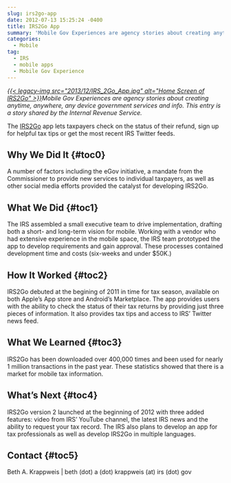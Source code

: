 ```yaml
---
slug: irs2go-app
date: 2012-07-13 15:25:24 -0400
title: IRS2Go App
summary: 'Mobile Gov Experiences are agency stories about creating anytime, anywhere, any device government services and info. This entry is a story shared by the Internal Revenue Service. The IRS2Go app lets taxpayers check on the status of their refund, sign up for helpful tax tips or get the most recent IRS'
categories:
  - Mobile
tag:
  - IRS
  - mobile apps
  - Mobile Gov Experience
---
```


_[{{< legacy-img src="2013/12/IRS\_2Go\_App.jpg" alt="Home Screen of IRS2Go" >}}](https://s3.amazonaws.com/digitalgov/_legacy-img/2013/12/IRS_2Go_App.jpg)Mobile Gov Experiences are agency stories about creating anytime, anywhere, any device government services and info. This entry is a story shared by the Internal Revenue Service._

The <a href="http://apps.usa.gov/irs2go.shtml" rel="nofollow">IRS2Go</a> app lets taxpayers check on the status of their refund, sign up for helpful tax tips or get the most recent IRS Twitter feeds.

## <a name="x-Why We Did It"></a>Why We Did It {#toc0}

A number of factors including the eGov initiative, a mandate from the Commissioner to provide new services to individual taxpayers, as well as other social media efforts provided the catalyst for developing IRS2Go.

## <a name="x-What We Did"></a>What We Did {#toc1}

The IRS assembled a small executive team to drive implementation, drafting both a short- and long-term vision for mobile. Working with a vendor who had extensive experience in the mobile space, the IRS team prototyped the app to develop requirements and gain approval. These processes contained development time and costs (six-weeks and under $50K.)

## <a name="x-How It Worked"></a>How It Worked {#toc2}

IRS2Go debuted at the begining of 2011 in time for tax season, available on both Apple&#8217;s App store and Android&#8217;s Marketplace. The app provides users with the ability to check the status of their tax returns by providing just three pieces of information. It also provides tax tips and access to IRS&#8217; Twitter news feed.

## <a name="x-What We Learned"></a>What We Learned {#toc3}

IRS2Go has been downloaded over 400,000 times and been used for nearly 1 million transactions in the past year. These statistics showed that there is a market for mobile tax information.

## <a name="x-What's Next"></a>What&#8217;s Next {#toc4}

IRS2Go version 2 launched at the beginning of 2012 with three added features: video from IRS&#8217; YouTube channel, the latest IRS news and the ability to request your tax record. The IRS also plans to develop an app for tax professionals as well as develop IRS2Go in multiple languages.

## <a name="x-Contact"></a>Contact {#toc5}

Beth A. Krappweis | beth (dot) a (dot) krappweis (at) irs (dot) gov